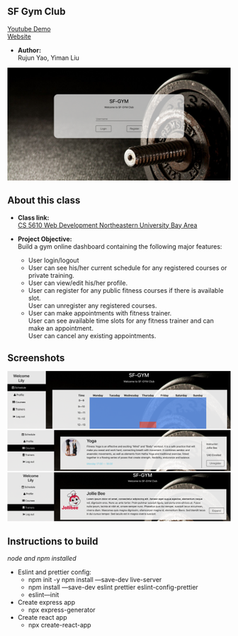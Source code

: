 ## SF Gym Club
<a href="https://youtu.be/9Ul97YAKMmA">Youtube Demo</a><br/>
<a href="https://polar-temple-47959.herokuapp.com/">Website</a>

* **Author:**  
Rujun Yao, Yiman Liu
<img src="https://raw.githubusercontent.com/yimanliu0/yimanliu0.github.io/master/images/Homepage.png" alt="homepage">

## About this class
* **Class link:**  
<a href="https://johnguerra.co/classes/webDevelopment_fall_2020/">CS 5610 Web Development Northeastern University Bay Area</a> 

* **Project Objective:**  
Build a gym online dashboard containing the following major features:
  - User login/logout
  - User can see his/her current schedule for any registered courses or private training. 
  - User can view/edit his/her profile.
  - User can register for any public fitness courses if there is available slot.  
    User can unregister any registered courses.
  - User can make appointments with fitness trainer.  
    User can see available time slots for any fitness trainer and can make an appointment.  
    User can cancel any existing appointments.

## Screenshots 
<img src="https://raw.githubusercontent.com/yimanliu0/yimanliu0.github.io/master/images/schedule.png" alt="schedule">
<img src="https://raw.githubusercontent.com/yimanliu0/yimanliu0.github.io/master/images/courses.png" alt="courses">
<img src="https://raw.githubusercontent.com/yimanliu0/yimanliu0.github.io/master/images/trainers.png" alt="trainers">

## Instructions to build  
_node and npm installed_
* Eslint and prettier config:
  - npm init -y npm install —save-dev live-server
  - npm install —save-dev eslint prettier eslint-config-prettier
  - eslint—init
* Create express app
  - npx express-generator
* Create react app
  - npx create-react-app 
